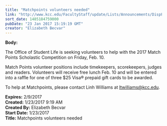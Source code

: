 ```yaml
---
title: "Matchpoints volunteers needed"
link: "http://www.kcc.edu/FacultyStaff/update/Lists/Announcements/DispForm.aspx?ID=2371"
sort_date: 1485184759000
pubDate: "23 Jan 2017 15:19:19 GMT"
creator: "Elizabeth Becvar"
---
```


<div><b>Body:</b> <div class="ExternalClass6F0C5450C0C943829ABC0C5EC60AA430"><p>​The Office of Student Life is seeking volunteers to help with the 2017 Match Points Scholastic Competition on Friday, Feb. 10.</p>
<p>Match Points volunteer positions include timekeepers, scorekeepers, judges and readers. Volunteers will receive free lunch Feb. 10 and will be entered into a raffle for one of three $25 Visa® prepaid gift cards to be awarded.</p>
<p>To help at Matchpoints, please contact Linh Williams at <a href="mailto:ltwilliams@kcc.edu">ltwilliams@kcc.edu</a>.</p></div></div>
<div><b>Expires:</b> 2/9/2017</div>
<div><b>Created:</b> 1/23/2017 9:19 AM</div>
<div><b>Created By:</b> Elizabeth Becvar</div>
<div><b>Start Date:</b> 1/23/2017</div>
<div><b>Title:</b> Matchpoints volunteers needed</div>
